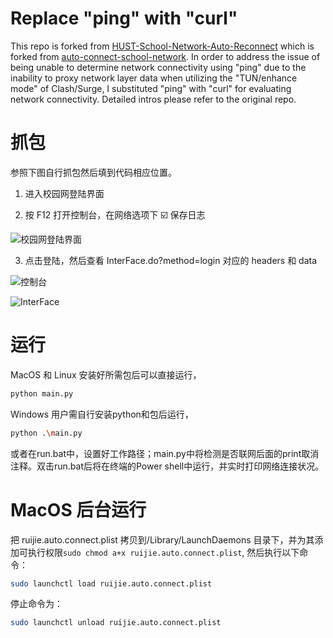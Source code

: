 # Replace "ping" with "curl"

This repo is forked from [HUST-School-Network-Auto-Reconnect](https://github.com/QYQSDTC/HUST-School-Network-Auto-Reconnect) which is forked from [auto-connect-school-network](https://github.com/Kingdo777/auto-connect-school-network). In order to address the issue of being unable to determine network connectivity using "ping" due to the inability to proxy network layer data when utilizing the "TUN/enhance mode" of Clash/Surge, I substituted "ping" with "curl" for evaluating network connectivity. Detailed intros please refer to the original repo.

# 抓包

参照下图自行抓包然后填到代码相应位置。

1. 进入校园网登陆界面

2. 按 F12 打开控制台，在网络选项下 ☑️ 保存日志

![校园网登陆界面](./img/CleanShot-3QDdfA9k@2x.png)

3. 点击登陆，然后查看 InterFace.do?method=login 对应的 headers 和 data

![控制台](./img/CleanShot-LOEqLuGy@2x.png)

![InterFace](./img/CleanShot-y9YxTDpp@2x.png)

# 运行

MacOS 和 Linux 安装好所需包后可以直接运行，
```bash
python main.py
```
Windows 用户需自行安装python和包后运行，
```bash
python .\main.py
```
或者在run.bat中，设置好工作路径；main.py中将检测是否联网后面的print取消注释。双击run.bat后将在终端的Power shell中运行，并实时打印网络连接状况。

# MacOS 后台运行

把 ruijie.auto.connect.plist 拷贝到/Library/LaunchDaemons 目录下，并为其添加可执行权限`sudo chmod a+x ruijie.auto.connect.plist`,
然后执行以下命令：

```bash
sudo launchctl load ruijie.auto.connect.plist
```

停止命令为：
```bash
sudo launchctl unload ruijie.auto.connect.plist
```
